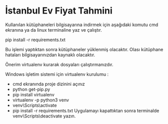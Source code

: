 # İstanbul Ev Fiyat Tahmini

Kullanılan kütüphaneleri bilgisayarına indirmek için aşağıdaki komutu cmd ekranına ya da linux terminaline yaz 
ve çalıştır.

pip install -r requirements.txt

Bu işlemi yaptıktan sonra kütüphaneler yüklenmiş olacaktır. Olası kütüphane hataları bilgisayarınızdan kaynaklı
olacaktır.


Önerim virtualenv kurarak dosyaları çalıştırmanızdır.

Windows işletim sistemi için virtualenv kurulumu :
* cmd ekranında proje dizinini açınız
* python get-pip.py
* pip install virtualenv
* virtualenv -p python3 venv
* venv\Scripts\activate
* pip install -r requirements.txt
Uygulamayı kapattıktan sonra terminalde venv\Scripts\deactivate yazın.
